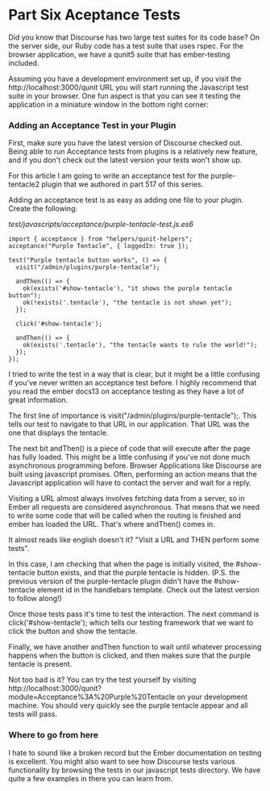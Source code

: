 # Part Six Aceptance Tests

Did you know that Discourse has two large test suites for its code base? On the server side, our Ruby code has a test suite that uses rspec. For the browser application, we have a qunit5 suite that has ember-testing included.

Assuming you have a development environment set up, if you visit the http://localhost:3000/qunit URL you will start running the Javascript test suite in your browser. One fun aspect is that you can see it testing the application in a miniature window in the bottom right corner:

### Adding an Acceptance Test in your Plugin

First, make sure you have the latest version of Discourse checked out. Being able to run Acceptance tests from plugins is a relatively new feature, and if you don't check out the latest version your tests won't show up.

For this article I am going to write an acceptance test for the purple-tentacle2 plugin that we authored in part 517 of this series.

Adding an acceptance test is as easy as adding one file to your plugin. Create the following:

_test/javascripts/acceptance/purple-tentacle-test.js.es6_

    import { acceptance } from "helpers/qunit-helpers";
    acceptance("Purple Tentacle", { loggedIn: true });

    test("Purple tentacle button works", () => {
      visit("/admin/plugins/purple-tentacle");

      andThen(() => {
        ok(exists('#show-tentacle'), "it shows the purple tentacle button");
        ok(!exists('.tentacle'), "the tentacle is not shown yet");
      });

      click('#show-tentacle');

      andThen(() => {
        ok(exists('.tentacle'), "the tentacle wants to rule the world!");
      });
    });

I tried to write the test in a way that is clear, but it might be a little confusing if you've never written an acceptance test before. I highly recommend that you read the ember docs13 on acceptance testing as they have a lot of great information.

The first line of importance is visit("/admin/plugins/purple-tentacle");. This tells our test to navigate to that URL in our application. That URL was the one that displays the tentacle.

The next bit andThen() is a piece of code that will execute after the page has fully loaded. This might be a little confusing if you've not done much asynchronous programming before. Browser Applications like Discourse are built using javascript promises. Often, performing an action means that the Javascript application will have to contact the server and wait for a reply.

Visiting a URL almost always involves fetching data from a server, so in Ember all requests are considered asynchronous. That means that we need to write some code that will be called when the routing is finished and ember has loaded the URL. That's where andThen() comes in.

It almost reads like english doesn't it? "Visit a URL and THEN perform some tests".

In this case, I am checking that when the page is initially visited, the #show-tentacle button exists, and that the purple tentacle is hidden. (P.S. the previous version of the purple-tentacle plugin didn't have the #show-tentacle element id in the handlebars template. Check out the latest version to follow along!)

Once those tests pass it's time to test the interaction. The next command is click('#show-tentacle'); which tells our testing framework that we want to click the button and show the tentacle.

Finally, we have another andThen function to wait until whatever processing happens when the button is clicked, and then makes sure that the purple tentacle is present.

Not too bad is it? You can try the test yourself by visiting http://localhost:3000/qunit?module=Acceptance%3A%20Purple%20Tentacle on your development machine. You should very quickly see the purple tentacle appear and all tests will pass.

### Where to go from here

I hate to sound like a broken record but the Ember documentation on testing is excellent. You might also want to see how Discourse tests various functionality by browsing the tests in our javascript tests directory. We have quite a few examples in there you can learn from.